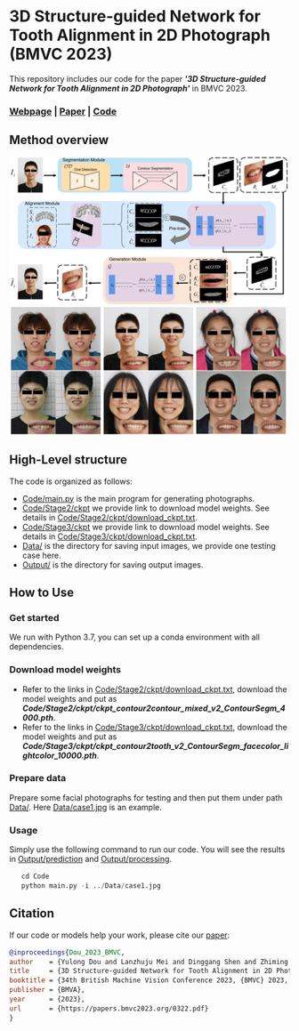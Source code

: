 # 3D Structure-guided Network for Tooth Alignment in 2D Photograph (BMVC 2023)

This repository includes our code for the paper ***'3D Structure-guided Network for Tooth Alignment in 2D Photograph'*** in BMVC 2023. 
### [Webpage](https://proceedings.bmvc2023.org/322/) | [Paper](https://arxiv.org/abs/2310.11106) | [Code](https://github.com/douyl/2DToothAlignment/tree/master)

## Method overview
<img src="./Code/config/Method%20overview.png"  width="500" />
<img src="./Code/config/Result%20overview.png"  width="500" />


## High-Level structure
The code is organized as follows:
* [Code/main.py](./Code/main.py) is the main program for generating photographs.
* [Code/Stage2/ckpt](./Code/Stage2/ckpt) we provide link to download model weights. See details in [Code/Stage2/ckpt/download_ckpt.txt](./Code/Stage2/ckpt/download_ckpt.txt).
* [Code/Stage3/ckpt](./Code/Stage3/ckpt) we provide link to download model weights. See details in [Code/Stage3/ckpt/download_ckpt.txt](./Code/Stage3/ckpt/download_ckpt.txt).
* [Data/](./Data) is the directory for saving input images, we provide one testing case here.
* [Output/](./Output) is the directory for saving output images.

## How to Use

### Get started
We run with Python 3.7, you can set up a conda environment with all dependencies.

### Download model weights
* Refer to the links in [Code/Stage2/ckpt/download_ckpt.txt](./Code/Stage2/ckpt/download_ckpt.txt), download the model weights and put as ***Code/Stage2/ckpt/ckpt_contour2contour_mixed_v2_ContourSegm_4000.pth***.
* Refer to the links in [Code/Stage3/ckpt/download_ckpt.txt](./Code/Stage3/ckpt/download_ckpt.txt), download the model weights and put as ***Code/Stage3/ckpt/ckpt_contour2tooth_v2_ContourSegm_facecolor_lightcolor_10000.pth***.

### Prepare data
Prepare some facial photographs for testing and then put them under path [Data/](./Data). Here [Data/case1.jpg](./Data/case1.jpg) is an example.

### Usage
Simply use the following command to run our code. You will see the results in [Output/prediction](./Output/prediction) and [Output/processing](./Output/processing).
```python
   cd Code
   python main.py -i ../Data/case1.jpg
```

## Citation

If our code or models help your work, please cite our [paper](https://arxiv.org/abs/2310.11106):
```BibTeX
@inproceedings{Dou_2023_BMVC,
author    = {Yulong Dou and Lanzhuju Mei and Dinggang Shen and Zhiming Cui},
title     = {3D Structure-guided Network for Tooth Alignment in 2D Photograph},
booktitle = {34th British Machine Vision Conference 2023, {BMVC} 2023, Aberdeen, UK, November 20-24, 2023},
publisher = {BMVA},
year      = {2023},
url       = {https://papers.bmvc2023.org/0322.pdf}
}
```
